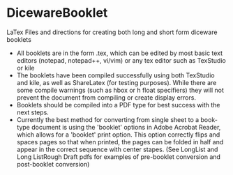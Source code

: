 # DicewareBooklet
LaTex Files and directions for creating both long and short form diceware booklets

* All booklets are in the form <BookletType>.tex, which can be edited by most basic text editors (notepad, notepad++, vi/vim) or any tex editor such as TexStudio or kile
* The booklets have been compiled successfully using both TexStudio and kile, as well as ShareLatex (for testing purposes). While there are some compile warnings
	(such as hbox or h float specifiers) they will not prevent the document from compiling or create display errors. 
* Booklets should be compiled into a PDF type for best success with the next steps.
* Currently the best method for converting from single sheet to a book-type document is using the 'booklet' options in Adobe Acrobat Reader, which allows for a 'booklet'
	print option. This option correctly flips and spaces pages so that when printed, the pages can be folded in half and appear in the correct sequence with center stapes. (See LongList and Long ListRough Draft pdfs for examples of pre-booklet conversion and post-booklet conversion)